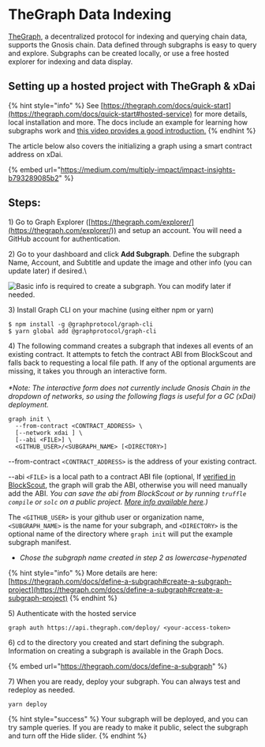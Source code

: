 # TheGraph Data Indexing

[TheGraph](https://thegraph.com), a decentralized protocol for indexing and querying chain data, supports the Gnosis chain. Data defined through subgraphs is easy to query and explore. Subgraphs can be created locally, or use a free hosted explorer for indexing and data display.&#x20;

## Setting up a hosted project with TheGraph & xDai

{% hint style="info" %}
See [https://thegraph.com/docs/quick-start](https://thegraph.com/docs/quick-start#hosted-service) for more details, local installation and more. The docs include an example for learning how subgraphs work and  [this video provides a good introduction.](https://thegraph.com/hackathons/2019/12)
{% endhint %}

The article below also covers the initializing a graph using a smart contract address on xDai.

{% embed url="https://medium.com/multiply-impact/impact-insights-b793289085b2" %}

## Steps:

1\) Go to Graph Explorer ([https://thegraph.com/explorer/](https://thegraph.com/explorer/)) and setup an account. You will need a GitHub account for authentication.&#x20;

2\) Go to your dashboard and click **Add Subgraph**. Define the subgraph Name, Account, and Subtitle and update the image and other info (you can update later) if desired.\


![Basic info is required to create a subgraph. You can modify later if needed.](../../.gitbook/assets/xdai-graph.png)

3\) Install Graph CLI on your machine (using either npm or yarn)

```
$ npm install -g @graphprotocol/graph-cli
$ yarn global add @graphprotocol/graph-cli

```

4\) The following command creates a subgraph that indexes all events of an existing contract. It attempts to fetch the contract ABI from BlockScout and falls back to requesting a local file path. If any of the optional arguments are missing, it takes you through an interactive form.\
\
_\*Note: The interactive form does not currently include Gnosis Chain in the dropdown of networks, so using the following flags is useful for a GC (xDai) deployment._

```
graph init \
  --from-contract <CONTRACT_ADDRESS> \
  [--network xdai ] \
  [--abi <FILE>] \
  <GITHUB_USER>/<SUBGRAPH_NAME> [<DIRECTORY>]
```

\--from-contract `<CONTRACT_ADDRESS>` is the address of your existing contract.

\--abi `<FILE>` is a local path to a contract ABI file (optional, If [verified in BlockScout](https://docs.blockscout.com/for-users/smart-contract-interaction/verifying-a-smart-contract), the graph will grab the ABI, otherwise you will need manually add the ABI. _You can save the abi from BlockScout or by running `truffle compile` or `solc` on a public project._ [_More info available here_](https://thegraph.com/docs/define-a-subgraph#the-subgraph-manifest)_.)_

The `<GITHUB_USER>` is your github user or organization name, `<SUBGRAPH_NAME>` is the name for your subgraph, and `<DIRECTORY>` is the optional name of the directory where `graph init` will put the example subgraph manifest.&#x20;

* _Chose the subgraph name created in step 2 as lowercase-hypenated_&#x20;

{% hint style="info" %}
More details are here: [https://thegraph.com/docs/define-a-subgraph#create-a-subgraph-project](https://thegraph.com/docs/define-a-subgraph#create-a-subgraph-project)
{% endhint %}

5\)  Authenticate with the hosted service

```
graph auth https://api.thegraph.com/deploy/ <your-access-token>
```

6\) cd to the directory you created and start defining the subgraph. Information on creating a subgraph is available in the Graph Docs.

{% embed url="https://thegraph.com/docs/define-a-subgraph" %}

7\) When you are ready, deploy your subgraph. You can always test and redeploy as needed.&#x20;

```
yarn deploy
```

{% hint style="success" %}
Your subgraph will be deployed, and you can try sample queries. If you are ready to make it public, select the subgraph and turn off the Hide slider.
{% endhint %}
